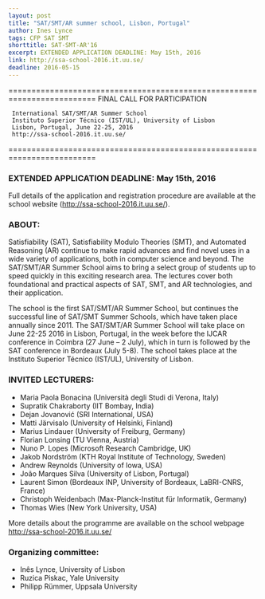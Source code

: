 ```yaml
---
layout: post
title: "SAT/SMT/AR summer school, Lisbon, Portugal"
author: Ines Lynce
tags: CFP SAT SMT 
shorttitle: SAT-SMT-AR'16
excerpt: EXTENDED APPLICATION DEADLINE: May 15th, 2016
link: http://ssa-school-2016.it.uu.se/ 
deadline: 2016-05-15
---
```

=========================================================================
     FINAL CALL FOR PARTICIPATION

     International SAT/SMT/AR Summer School
     Instituto Superior Técnico (IST/UL), University of Lisbon
     Lisbon, Portugal, June 22-25, 2016
     http://ssa-school-2016.it.uu.se/
=========================================================================

### EXTENDED APPLICATION DEADLINE: May 15th, 2016

Full details of the application and registration procedure are
available at the school website (http://ssa-school-2016.it.uu.se/).

### ABOUT:

Satisfiability (SAT), Satisfiability Modulo Theories (SMT), and
Automated Reasoning (AR) continue to make rapid advances and find
novel uses in a wide variety of applications, both in computer science
and beyond.  The SAT/SMT/AR Summer School aims to bring a select group
of students up to speed quickly in this exciting research area. The
lectures cover both foundational and practical aspects of SAT, SMT,
and AR technologies, and their application.

The school is the first SAT/SMT/AR Summer School, but continues the
successful line of SAT/SMT Summer Schools, which have taken place
annually since 2011. The SAT/SMT/AR Summer School will take place on
June 22-25 2016 in Lisbon, Portugal, in the week before the IJCAR
conference in Coimbra (27 June – 2 July), which in turn is followed by
the SAT conference in Bordeaux (July 5-8). The school takes place at
the Instituto Superior Técnico (IST/UL), University of Lisbon.

### INVITED LECTURERS:

* Maria Paola Bonacina (Università degli Studi di Verona, Italy)
* Supratik Chakraborty (IIT Bombay, India)
* Dejan Jovanović (SRI International, USA)
* Matti Järvisalo (University of Helsinki, Finland)
* Marius Lindauer (University of Freiburg, Germany)
* Florian Lonsing (TU Vienna, Austria)
* Nuno P. Lopes (Microsoft Research Cambridge, UK)
* Jakob Nordström (KTH Royal Institute of Technology, Sweden)
* Andrew Reynolds (University of Iowa, USA)
* João Marques Silva (University of Lisbon, Portugal)
* Laurent Simon (Bordeaux INP, University of Bordeaux, LaBRI-CNRS, France)
* Christoph Weidenbach (Max-Planck-Institut für Informatik, Germany)
* Thomas Wies (New York University, USA)

More details about the programme are available on the school webpage
http://ssa-school-2016.it.uu.se/

### Organizing committee:

+ Inês Lynce, University of Lisbon
+ Ruzica Piskac, Yale University
+ Philipp Rümmer, Uppsala University

